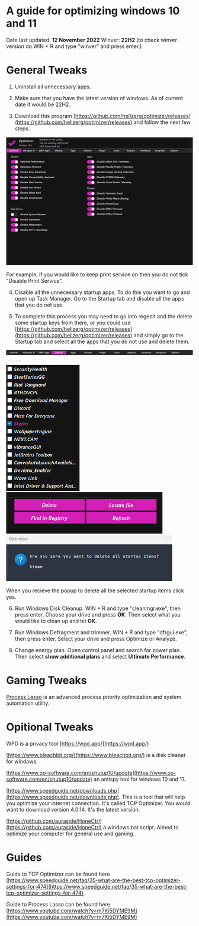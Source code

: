 # A guide for optimizing windows 10 and 11


Date last updated: **12 November 2022**
Winver: **22H2** (to check winver version do WIN + R and type "winver" and press enter.)

# **General Tweaks**

1. Uninstall all unnecessary apps.

2. Make sure that you have the latest version of windows. As of current date it would be 22H2. 

3. Download this program [https://github.com/hellzerg/optimizer/releases](https://github.com/hellzerg/optimizer/releases) and follow the next few steps.

<img src="optimizer.png" alt="Optimizer" title="Optimizer">

For example, if you would like to keep print service on then you do not tick "Disable Print Service".

4. Disable all the unnecessary startup apps. To do this you want to go and open up Task Manager. Go to the Startup tab and disable all the apps that you do not use.

5. To complete this process you may need to go into regedit and the delete some startup keys from there, or you could use [https://github.com/hellzerg/optimizer/releases](https://github.com/hellzerg/optimizer/releases) and simply go to the Startup tab and select all the apps that you do not use and delete them.

<img src="tab1.png" alt="Optimizer" title="Optimizer">
<img src="tab2.png" alt="Optimizer" title="Optimizer">
<img src="tab3.png" alt="Optimizer" title="Optimizer">

<img src="tab4.png" alt="Optimizer" title="Optimizer">

When you recieve the popup to delete all the selected startup items click yes.

6. Run Windows Disk Cleanup. WIN + R and type "cleanmgr.exe", then press enter. Choose your drive and press **OK**. Then select what you would like to clean up and hit **OK**.

8. Run Windows Defragment and trimmer. WIN + R and type "dfrgui.exe", then press enter. Select your drive and press Optimize or Analyze.

9. Change energy plan. Open control panel and search for power plan. Then select **show additional plans** and select **Ultimate Performance**.





# **Gaming Tweaks**
[Process Lasso](https://bitsum.com/) is an advanced process priority optimization and system automation utility.




# **Opitional Tweaks**
WPD is a privacy tool [https://wpd.app/](https://wpd.app/)

[https://www.bleachbit.org/](https://www.bleachbit.org/) is a disk cleaner for windows.

[https://www.oo-software.com/en/shutup10/update](https://www.oo-software.com/en/shutup10/update) an antispy tool for windows 10 and 11.

[https://www.speedguide.net/downloads.php](https://www.speedguide.net/downloads.php). This is a tool that will help you optimize your internet connection. It's called TCP Optimizer. You would want to download version 4.0.14. It's the latest version.

[https://github.com/auraside/HoneCtrl](https://github.com/auraside/HoneCtrl) a windows bat script. Aimed to optimize your computer for general use and gaming.


# **Guides**

Guide to TCP Optimizer can be found here [https://www.speedguide.net/faq/35-what-are-the-best-tcp-optimizer-settings-for-474](https://www.speedguide.net/faq/35-what-are-the-best-tcp-optimizer-settings-for-474).

Guide to Process Lasso can be found here [https://www.youtube.com/watch?v=m7Ki5DYME9M](https://www.youtube.com/watch?v=m7Ki5DYME9M)
